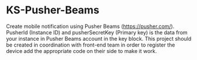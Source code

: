# KS-Pusher-Beams
Create mobile notification using Pusher Beams (https://pusher.com/). 
PusherId (Instance ID) and pusherSecretKey (Primary key) is the data from your instance in Pusher Beams account in the key block. 
This project should be created in coordination with front-end team in order to register the device add the appropriate code on their side to make it work.

